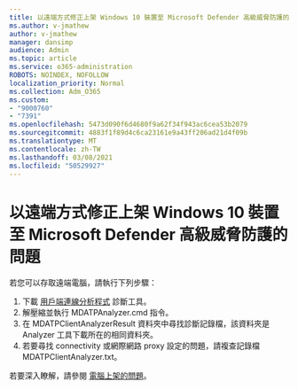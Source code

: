 ```yaml
---
title: 以遠端方式修正上架 Windows 10 裝置至 Microsoft Defender 高級威脅防護的問題
ms.author: v-jmathew
author: v-jmathew
manager: dansimp
audience: Admin
ms.topic: article
ms.service: o365-administration
ROBOTS: NOINDEX, NOFOLLOW
localization_priority: Normal
ms.collection: Adm_O365
ms.custom:
- "9000760"
- "7391"
ms.openlocfilehash: 5473d090f6d4680f9a62f34f943ac6cea53b2079
ms.sourcegitcommit: 4883f1f89d4c6ca23161e9a43ff206ad21d4f09b
ms.translationtype: MT
ms.contentlocale: zh-TW
ms.lasthandoff: 03/08/2021
ms.locfileid: "50529927"
---
```

# <a name="remotely-fix-problems-with-onboarding-windows-10-devices-to-microsoft-defender-advanced-threat-protection"></a>以遠端方式修正上架 Windows 10 裝置至 Microsoft Defender 高級威脅防護的問題

若您可以存取遠端電腦，請執行下列步驟：

1. 下載 [用戶端連線分析程式](https://go.microsoft.com/fwlink/?linkid=2143466) 診斷工具。
2. 解壓縮並執行 MDATPAnalyzer.cmd 指令。
3. 在 MDATPClientAnalyzerResult 資料夾中尋找診斷記錄檔，該資料夾是 Analyzer 工具下載所在的相同資料夾。
4. 若要尋找 connectivity 或網際網路 proxy 設定的問題，請複查記錄檔 MDATPClientAnalyzer.txt。

若要深入瞭解，請參閱 [電腦上架的問題](https://go.microsoft.com/fwlink/?linkid=2143634)。
